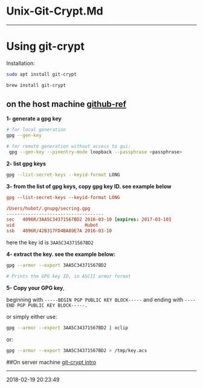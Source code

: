 # Unix-Git-Crypt.Md

----------------------------------------- 
# Using git-crypt
Installation:

```bash
sudo apt install git-crypt 

brew install git-crypt
```
## on the host machine [github-ref](https://help.github.com/articles/generating-a-new-gpg-key/)

**1- generate a gpg key**
```bash
# for local generation
gpg --gen-key

# for remote generation without access to gui:
 gpg --gen-key --pinentry-mode loopback --passphrase <passphrase>
```

**2- list gpg keys**

```bash
gpg --list-secret-keys --keyid-format LONG
```

**3- from the list of gpg keys, copy gpg key ID. see example below**

```conf
gpg --list-secret-keys --keyid-format LONG

/Users/hubot/.gnupg/secring.gpg
------------------------------------
sec   4096R/3AA5C34371567BD2 2016-03-10 [expires: 2017-03-10]
uid                          Hubot
ssb   4096R/42B317FD4BA89E7A 2016-03-10
```
here the key id is `3AA5C34371567BD2`

**4- extract the key. see the example below:**
```bash
gpg --armor --export 3AA5C34371567BD2

# Prints the GPG key ID, in ASCII armor format
```

**5- Copy your GPG key**, 

beginning with `-----BEGIN PGP PUBLIC KEY BLOCK-----`
and ending with `----END PGP PUBLIC KEY BLOCK-----.`

or simply either use:

```bash
gpg --armor --export 3AA5C34371567BD2 | xclip
```

or:

```bash
gpg --armor --export 3AA5C34371567BD2 > /tmp/key.acs
```

##On server machine [git-crypt intro](https://robertknight.me.uk/posts/git-crypt-intro/)



-----------------------------------------
2018-02-19 20:23:49
